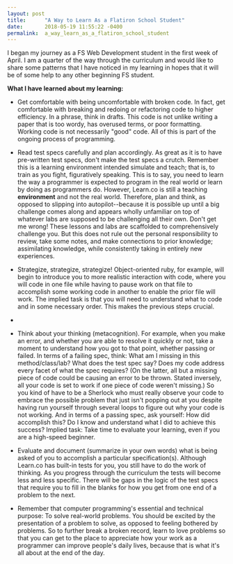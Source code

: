 ```yaml
---
layout: post
title:      "A Way to Learn As a Flatiron School Student"
date:       2018-05-19 11:55:22 -0400
permalink:  a_way_learn_as_a_flatiron_school_student
---
```



I began my journey as a FS Web Development student in the first week of April. I am a quarter of the way through the curriculum and would like to share some patterns that I have noticed in my learning in hopes that it will be of some help to any other beginning FS student.


**What I have learned about my learning:**

* Get comfortable with being uncomfortable with broken code.  In fact, get comfortable with breaking and redoing or refactoring code to higher efficiency. In a phrase, think in drafts. This code is not unlike writing a paper that is too wordy, has overused terms, or poor formatting.  Working code is not necessarily "good" code.  All of this is part of the ongoing process of programming.

* Read test specs carefully and plan accordingly.  As great as it is to have pre-written test specs, don't make the test specs a crutch.  Remember this is a learning environment intended simulate and teach; that is, to train as you fight, figuratively speaking. This is to say, you need to learn the way a programmer is expected to program in the real world or learn  by doing as programmers do. However, Learn.co is still a teaching **environment** and not the real world.  Therefore, plan and think, as opposed to slipping into autopilot--because it is possible up until a big challenge comes along and appears wholly unfamiliar on top of whatever labs are supposed to be challenging all their own. Don't get me wrong! These lessons and labs are scaffolded to comprehensively challenge you.  But this does not rule out the personal responsibility to review, take some notes, and make connections to prior knowledge; assimilating knowledge, while consistently taking in entirely new experiences.

* Strategize, strategize, strategize!  Object-oriented ruby, for example, will begin to introduce you to more realistic interaction with code, where you will code in one file while having to pause work on that file to accomplish some working code in another to enable the prior file will work.  The implied task is that you will need to understand what to code and in some necessary order.  This makes the previous steps crucial.
* 
* Think about your thinking (metacognition). For example, when you make an error, and whether you are able to resolve it quickly or not, take a moment to understand how you got to that point, whether passing or failed.  In terms of a failing spec, think:  What am I missing in this method/class/lab?  What does the test spec say?  Does my code address every facet of what the spec requires? (On the latter, all but a missing piece of code could be causing an error to be thrown. Stated inversely, all your code is set to work if one piece of code weren't missing.)  So you kind of have to be a Sherlock who must really observe your code to embrace the possible problem that just isn't popping out at you despite having run yourself through several loops to figure out why your code is not working.  And in terms of a passing spec, ask yourself:  How did accomplish this?  Do I know and understand what I did to achieve this success?  Implied task:  Take time to evaluate your learning, even if you are a high-speed beginner.

* Evaluate and document (summarize in your own words) what is being asked of you to  accomplish a particular specification(s). Although Learn.co has built-in tests for you, you still have to do the work of thinking. As you progress through the curriculum the tests will become less and less specific. There will be gaps in the logic of the test specs that require you to fill in the blanks for how you get from one end of a problem to the next. 

* Remember that computer programming's essential and technical purpose:  To solve real-world problems.  You should be excited by the presentation of a problem to solve, as opposed to feeling bothered by problems.  So to further break a broken record, learn to love problems so that you can get to the place to appreciate how your work as a programmer can improve people's daily lives, because that is what it's all about at the end of the day.

